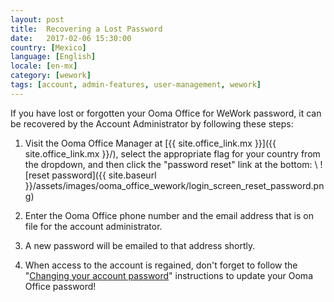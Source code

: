 ```yaml
---
layout: post
title:  Recovering a Lost Password
date:   2017-02-06 15:30:00
country: [Mexico]
language: [English]
locale: [en-mx]
category: [wework]
tags: [account, admin-features, user-management, wework]
---
```


If you have lost or forgotten your Ooma Office for WeWork password, it can be recovered by the Account Administrator by following these steps:

1. Visit the Ooma Office Manager at [{{ site.office_link.mx }}]({{ site.office_link.mx }}/), select the appropriate flag for your country from the dropdown, and then click the "password reset" link at the bottom: \\
   ![reset password]({{ site.baseurl }}/assets/images/ooma_office_wework/login_screen_reset_password.png)

2. Enter the Ooma Office phone number and the email address that is on file for the account administrator.
3. A new password will be emailed to that address shortly.
4. When access to the account is regained, don't forget to follow the "[Changing your account password](/mx/en/changing-your-account-password)" instructions to update your Ooma Office password!